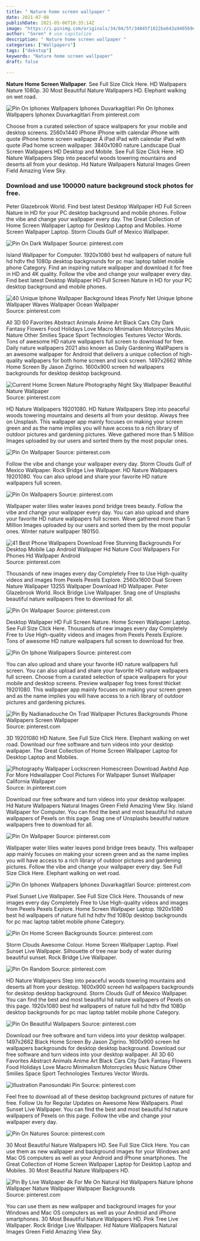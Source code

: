 ```yaml
---
title: " Nature home screen wallpaper "
date: 2021-07-08
publishDate: 2021-05-06T18:35:14Z
image: "https://i.pinimg.com/originals/34/84/5f/34845f1822be643a940569eece292cbc.jpg"
author: "Soren" # use capitalize
description: " Nature home screen wallpaper "
categories: ["Wallpapers"]
tags: ["dekstop"]
keywords: "Nature home screen wallpaper"
draft: false

---
```



**Nature Home Screen Wallpaper**. See Full Size Click Here. HD Wallpapers Nature 1080p. 30 Most Beautiful Nature Wallpapers HD. Elephant walking on wet road.

![Pin On Iphonex Wallpapers Iphonex Duvarkagitlari](https://i.pinimg.com/originals/99/11/55/991155b4cf0459769beecb08181bb7aa.jpg "Pin On Iphonex Wallpapers Iphonex Duvarkagitlari")
Pin On Iphonex Wallpapers Iphonex Duvarkagitlari From pinterest.com


Choose from a curated selection of space wallpapers for your mobile and desktop screens. 2560x1440 iPhone iPhone with calendar iPhone with quote iPhone home screen wallpaper Â iPad iPad with calendar iPad with quote iPad home screen wallpaper. 3840x1080 nature Landscape Dual Screen Wallpapers HD Desktop and Mobile. See Full Size Click Here. HD Nature Wallpapers Step into peaceful woods towering mountains and deserts all from your desktop. Hd Nature Wallpapers Natural Images Green Field Amazing View Sky.

### Download and use 100000 nature background stock photos for free.

Peter Glazebrook World. Find best latest Desktop Wallpaper HD Full Screen Nature in HD for your PC desktop background and mobile phones. Follow the vibe and change your wallpaper every day. The Great Collection of Home Screen Wallpaper Laptop for Desktop Laptop and Mobiles. Home Screen Wallpaper Laptop. Storm Clouds Gulf of Mexico Wallpaper.


![Pin On Dark Wallpaper](https://i.pinimg.com/originals/b4/1e/32/b41e32b1c5a713fe65fccfc8fb388cfa.jpg "Pin On Dark Wallpaper")
Source: pinterest.com

Island Wallpaper for Computer. 1920x1080 best hd wallpapers of nature full hd hdtv fhd 1080p desktop backgrounds for pc mac laptop tablet mobile phone Category. Find an inspiring nature wallpaper and download it for free in HD and 4K quality. Follow the vibe and change your wallpaper every day. Find best latest Desktop Wallpaper HD Full Screen Nature in HD for your PC desktop background and mobile phones.

![40 Unique Iphone Wallpaper Background Ideas Pinofy Net Unique Iphone Wallpaper Waves Wallpaper Ocean Wallpaper](https://i.pinimg.com/originals/d0/cd/ad/d0cdadaf5ba96e102069d2e9ab5d1c57.jpg "40 Unique Iphone Wallpaper Background Ideas Pinofy Net Unique Iphone Wallpaper Waves Wallpaper Ocean Wallpaper")
Source: pinterest.com

All 3D 60 Favorites Abstract Animals Anime Art Black Cars City Dark Fantasy Flowers Food Holidays Love Macro Minimalism Motorcycles Music Nature Other Smilies Space Sport Technologies Textures Vector Words. Tons of awesome HD nature wallpapers full screen to download for free. Daily nature wallpapers 2021 also known as Daily Gardening WallPapers is an awesome wallpaper for Android that delivers a unique collection of high-quality wallpapers for both home screen and lock screen. 1497x2662 White Home Screen By Jason Zigrino. 1600x900 screen hd wallpapers backgrounds for desktop desktop background.

![Current Home Screen Nature Photography Night Sky Wallpaper Beautiful Nature Wallpaper](https://i.pinimg.com/originals/cb/59/96/cb5996ea42d6265db1df64fa1818524e.jpg "Current Home Screen Nature Photography Night Sky Wallpaper Beautiful Nature Wallpaper")
Source: pinterest.com

HD Nature Wallpapers 19201080. HD Nature Wallpapers Step into peaceful woods towering mountains and deserts all from your desktop. Always free on Unsplash. This wallpaper app mainly focuses on making your screen green and as the name implies you will have access to a rich library of outdoor pictures and gardening pictures. Weve gathered more than 5 Million Images uploaded by our users and sorted them by the most popular ones.

![Pin On Wallpaper](https://i.pinimg.com/originals/c5/e2/70/c5e270207c95e9aeff023b6b0e8c26f7.jpg "Pin On Wallpaper")
Source: pinterest.com

Follow the vibe and change your wallpaper every day. Storm Clouds Gulf of Mexico Wallpaper. Rock Bridge Live Wallpaper. HD Nature Wallpapers 19201080. You can also upload and share your favorite HD nature wallpapers full screen.

![Pin On Wallpapers](https://i.pinimg.com/originals/69/1d/c8/691dc85c5ce889b202d5eb96a4828f3e.jpg "Pin On Wallpapers")
Source: pinterest.com

Wallpaper water lilies water leaves pond bridge trees beauty. Follow the vibe and change your wallpaper every day. You can also upload and share your favorite HD nature wallpapers full screen. Weve gathered more than 5 Million Images uploaded by our users and sorted them by the most popular ones. Winter nature wallpaper 180150.

![41 Best Phone Wallpapers Download Free Stunning Backgrounds For Desktop Mobile Lap Android Wallpaper Hd Nature Cool Wallpapers For Phones Hd Wallpaper Android](https://i.pinimg.com/originals/f0/dd/7b/f0dd7baa7be0e18ee6b7a86a0c4337e7.jpg "41 Best Phone Wallpapers Download Free Stunning Backgrounds For Desktop Mobile Lap Android Wallpaper Hd Nature Cool Wallpapers For Phones Hd Wallpaper Android")
Source: pinterest.com

Thousands of new images every day Completely Free to Use High-quality videos and images from Pexels Pexels Explore. 2560x1600 Dual Screen Nature Wallpaper 13255 Wallpaper Download HD Wallpaper. Peter Glazebrook World. Rock Bridge Live Wallpaper. Snag one of Unsplashs beautiful nature wallpapers free to download for all.

![Pin On Wallpaper](https://i.pinimg.com/originals/80/1d/bc/801dbc49f42eea47fa0da1b66abb09ab.jpg "Pin On Wallpaper")
Source: pinterest.com

Desktop Wallpaper HD Full Screen Nature. Home Screen Wallpaper Laptop. See Full Size Click Here. Thousands of new images every day Completely Free to Use High-quality videos and images from Pexels Pexels Explore. Tons of awesome HD nature wallpapers full screen to download for free.

![Pin On Iphone Wallpapers](https://i.pinimg.com/originals/0c/5f/96/0c5f9640ec0275b14b1a7d634f7620cb.jpg "Pin On Iphone Wallpapers")
Source: pinterest.com

You can also upload and share your favorite HD nature wallpapers full screen. You can also upload and share your favorite HD nature wallpapers full screen. Choose from a curated selection of space wallpapers for your mobile and desktop screens. Preview wallpaper fog trees forest thicket 19201080. This wallpaper app mainly focuses on making your screen green and as the name implies you will have access to a rich library of outdoor pictures and gardening pictures.

![Pin By Nadianadouche On Trad Wallpaper Pictures Backgrounds Phone Wallpapers Screen Wallpaper](https://i.pinimg.com/564x/36/db/3e/36db3ecfc4d19c36ff45c196c392dd63.jpg "Pin By Nadianadouche On Trad Wallpaper Pictures Backgrounds Phone Wallpapers Screen Wallpaper")
Source: pinterest.com

3D 19201080 HD Nature. See Full Size Click Here. Elephant walking on wet road. Download our free software and turn videos into your desktop wallpaper. The Great Collection of Home Screen Wallpaper Laptop for Desktop Laptop and Mobiles.

![Photography Wallpaper Lockscreen Homescreen Download Awbhd App For More Hdwallapper Cool Pictures For Wallpaper Sunset Wallpaper California Wallpaper](https://i.pinimg.com/originals/f2/43/23/f24323c6a7d1122c405f518e8700b333.png "Photography Wallpaper Lockscreen Homescreen Download Awbhd App For More Hdwallapper Cool Pictures For Wallpaper Sunset Wallpaper California Wallpaper")
Source: in.pinterest.com

Download our free software and turn videos into your desktop wallpaper. Hd Nature Wallpapers Natural Images Green Field Amazing View Sky. Island Wallpaper for Computer. You can find the best and most beautiful hd nature wallpapers of Pexels on this page. Snag one of Unsplashs beautiful nature wallpapers free to download for all.

![Pin On Wallpaper](https://i.pinimg.com/originals/0c/e0/b8/0ce0b844fd407051d967d729945515b1.jpg "Pin On Wallpaper")
Source: pinterest.com

Wallpaper water lilies water leaves pond bridge trees beauty. This wallpaper app mainly focuses on making your screen green and as the name implies you will have access to a rich library of outdoor pictures and gardening pictures. Follow the vibe and change your wallpaper every day. See Full Size Click Here. Elephant walking on wet road.

![Pin On Iphonex Wallpapers Iphonex Duvarkagitlari](https://i.pinimg.com/originals/99/11/55/991155b4cf0459769beecb08181bb7aa.jpg "Pin On Iphonex Wallpapers Iphonex Duvarkagitlari")
Source: pinterest.com

Pixel Sunset Live Wallpaper. See Full Size Click Here. Thousands of new images every day Completely Free to Use High-quality videos and images from Pexels Pexels Explore. Home Screen Wallpaper Laptop. 1920x1080 best hd wallpapers of nature full hd hdtv fhd 1080p desktop backgrounds for pc mac laptop tablet mobile phone Category.

![Pin On Home Screen Backgrounds](https://i.pinimg.com/originals/15/c9/d8/15c9d8c61e153b0a5e4d668a8c4fafe1.jpg "Pin On Home Screen Backgrounds")
Source: pinterest.com

Storm Clouds Awesome Colour. Home Screen Wallpaper Laptop. Pixel Sunset Live Wallpaper. Silhouette of tree near body of water during beautiful sunset. Rock Bridge Live Wallpaper.

![Pin On Random](https://i.pinimg.com/originals/2e/6c/bc/2e6cbc43574cb067f9dbfe3798228a97.png "Pin On Random")
Source: pinterest.com

HD Nature Wallpapers Step into peaceful woods towering mountains and deserts all from your desktop. 1600x900 screen hd wallpapers backgrounds for desktop desktop background. Storm Clouds Gulf of Mexico Wallpaper. You can find the best and most beautiful hd nature wallpapers of Pexels on this page. 1920x1080 best hd wallpapers of nature full hd hdtv fhd 1080p desktop backgrounds for pc mac laptop tablet mobile phone Category.

![Pin On Beautiful Wallpapers](https://i.pinimg.com/originals/5c/70/0a/5c700a4e2124655537c96efeaaeac71b.png "Pin On Beautiful Wallpapers")
Source: pinterest.com

Download our free software and turn videos into your desktop wallpaper. 1497x2662 Black Home Screen By Jason Zigrino. 1600x900 screen hd wallpapers backgrounds for desktop desktop background. Download our free software and turn videos into your desktop wallpaper. All 3D 60 Favorites Abstract Animals Anime Art Black Cars City Dark Fantasy Flowers Food Holidays Love Macro Minimalism Motorcycles Music Nature Other Smilies Space Sport Technologies Textures Vector Words.

![Illustration Panosundaki Pin](https://i.pinimg.com/originals/a4/80/ee/a480ee98adb6cb491c7c09132b1272a1.png "Illustration Panosundaki Pin")
Source: pinterest.com

Feel free to download all of these desktop background pictures of nature for free. Follow Us for Regular Updates on Awesome New Wallpapers. Pixel Sunset Live Wallpaper. You can find the best and most beautiful hd nature wallpapers of Pexels on this page. Follow the vibe and change your wallpaper every day.

![Pin On Natures](https://i.pinimg.com/originals/ef/f2/0d/eff20db795cd9832d287e40127938631.jpg "Pin On Natures")
Source: pinterest.com

30 Most Beautiful Nature Wallpapers HD. See Full Size Click Here. You can use them as new wallpaper and background images for your Windows and Mac OS computers as well as your Android and iPhone smartphones. The Great Collection of Home Screen Wallpaper Laptop for Desktop Laptop and Mobiles. 30 Most Beautiful Nature Wallpapers HD.

![Pin By Live Wallpaper 4k For Me On Natural Hd Wallpapers Nature Iphone Wallpaper Nature Wallpaper Wallpaper Backgrounds](https://i.pinimg.com/originals/34/84/5f/34845f1822be643a940569eece292cbc.jpg "Pin By Live Wallpaper 4k For Me On Natural Hd Wallpapers Nature Iphone Wallpaper Nature Wallpaper Wallpaper Backgrounds")
Source: pinterest.com

You can use them as new wallpaper and background images for your Windows and Mac OS computers as well as your Android and iPhone smartphones. 30 Most Beautiful Nature Wallpapers HD. Pink Tree Live Wallpaper. Rock Bridge Live Wallpaper. Hd Nature Wallpapers Natural Images Green Field Amazing View Sky.

